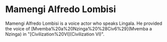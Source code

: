 # Mamengi Alfredo Lombisi

Mamengi Alfredo Lombisi is a voice actor who speaks Lingala. He provided the voice of [Mvemba%20a%20Nzinga%20%28Civ6%29](Mvemba a Nzinga) in "[Civilization%20VI](Civilization VI)".